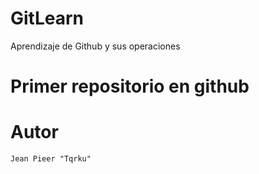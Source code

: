 # GitLearn
Aprendizaje de Github y sus operaciones

# Primer repositorio en github

# Autor
    Jean Pieer "Tqrku"
